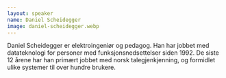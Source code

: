 ```yaml
---
layout: speaker
name: Daniel Scheidegger
image: daniel-scheidegger.webp
---
```

Daniel Scheidegger er elektroingeniør og pedagog. Han har jobbet med datateknologi for personer med funksjonsnedsettelser siden 1992. De siste 12 årene har han primært jobbet  med norsk talegjenkjenning, og formidlet ulike systemer til over hundre brukere.
